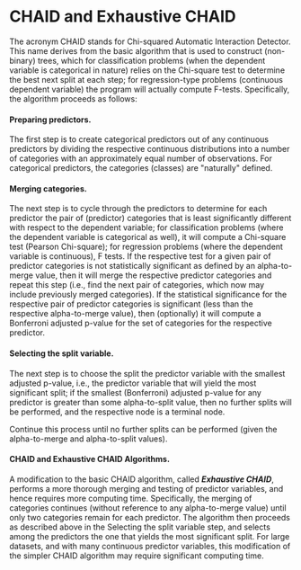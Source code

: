 CHAID and Exhaustive CHAID
============================
The acronym CHAID stands for Chi-squared Automatic Interaction Detector. This name derives from the basic algorithm that is used to construct (non-binary) trees, which for classification problems (when the dependent variable is categorical in nature) relies on the Chi-square test to determine the best next split at each step; for regression-type problems (continuous dependent variable) the program will actually compute F-tests. Specifically, the algorithm proceeds as follows:

#### Preparing predictors. 
The first step is to create categorical predictors out of any continuous predictors by dividing the respective continuous distributions into a number of categories with an approximately equal number of observations. For categorical predictors, the categories (classes) are "naturally" defined.

#### Merging categories. 
The next step is to cycle through the predictors to determine for each predictor the pair of (predictor) categories that is least significantly different with respect to the dependent variable; for classification problems (where the dependent variable is categorical as well), it will compute a Chi-square test (Pearson Chi-square); for regression problems (where the dependent variable is continuous), F tests. If the respective test for a given pair of predictor categories is not statistically significant as defined by an alpha-to-merge value, then it will merge the respective predictor categories and repeat this step (i.e., find the next pair of categories, which now may include previously merged categories). If the statistical significance for the respective pair of predictor categories is significant (less than the respective alpha-to-merge value), then (optionally) it will compute a Bonferroni adjusted p-value for the set of categories for the respective predictor.

#### Selecting the split variable. 
The next step is to choose the split the predictor variable with the smallest adjusted p-value, i.e., the predictor variable that will yield the most significant split; if the smallest (Bonferroni) adjusted p-value for any predictor is greater than some alpha-to-split value, then no further splits will be performed, and the respective node is a terminal node.

Continue this process until no further splits can be performed (given the alpha-to-merge and alpha-to-split values).

#### CHAID and Exhaustive CHAID Algorithms. 
A modification to the basic CHAID algorithm, called ***Exhaustive CHAID***, performs a more thorough merging and testing of predictor variables, and hence requires more computing time. Specifically, the merging of categories continues (without reference to any alpha-to-merge value) until only two categories remain for each predictor. The algorithm then proceeds as described above in the Selecting the split variable step, and selects among the predictors the one that yields the most significant split. For large datasets, and with many continuous predictor variables, this modification of the simpler CHAID algorithm may require significant computing time.
